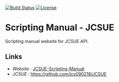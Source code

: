 [![Build Status](https://travis-ci.com/jcs090218/Scripting-Manual-JCSUE.svg?branch=master)](https://travis-ci.com/jcs090218/Scripting-Manual-JCSUE)
[![License](https://img.shields.io/badge/License-Apache%202.0-blue.svg)](https://opensource.org/licenses/Apache-2.0)


# Scripting Manual - JCSUE #

Scripting manual website for JCSUE API. 


## Links ##
* *Website* : <a href="http://www.jcs-profile.com:3003">JCSUE-Scripting-Manual</a>
* *JCSUE* : https://github.com/jcs090218/JCSUE

